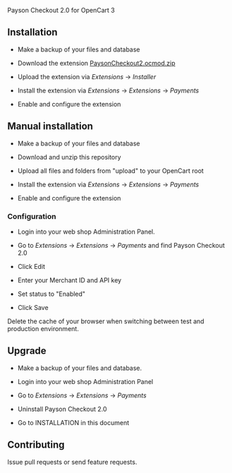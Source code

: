 Payson Checkout 2.0 for OpenCart 3


## Installation

* Make a backup of your files and database

* Download the extension [PaysonCheckout2.ocmod.zip](https://github.com/PaysonAB/PaysonCheckout2-Opencart-3-0/raw/master/PaysonCheckout2.ocmod.zip)

* Upload the extension via _Extensions_ -> _Installer_

* Install the extension via _Extensions_ -> _Extensions_ -> _Payments_

* Enable and configure the extension



## Manual installation

* Make a backup of your files and database

* Download and unzip this repository

* Upload all files and folders from "upload" to your OpenCart root

* Install the extension via _Extensions_ -> _Extensions_ -> _Payments_

* Enable and configure the extension



### Configuration

* Login into your web shop Administration Panel.

* Go to _Extensions_ -> _Extensions_ -> _Payments_ and find Payson Checkout 2.0 

* Click Edit

* Enter your Merchant ID and API key

* Set status to "Enabled"

* Click Save

Delete the cache of your browser when switching between test and production environment.


## Upgrade

* Make a backup of your files and database.

* Login into your web shop Administration Panel

* Go to _Extensions_ -> _Extensions_ -> _Payments_

* Uninstall Payson Checkout 2.0

* Go to INSTALLATION in this document



## Contributing

Issue pull requests or send feature requests.